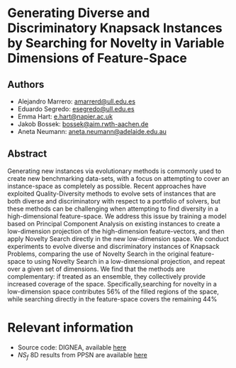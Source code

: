 # Generating Diverse and Discriminatory Knapsack Instances by Searching for Novelty in Variable Dimensions of Feature-Space

## Authors

* Alejandro Marrero: amarrerd@ull.edu.es
* Eduardo Segredo: esegredo@ull.edu.es
* Emma Hart: e.hart@napier.ac.uk
* Jakob Bossek: bossek@aim.rwth-aachen.de
* Aneta Neumann: aneta.neumann@adelaide.edu.au

## Abstract

Generating new instances via evolutionary methods is commonly used to create new benchmarking data-sets, with a focus on attempting to cover an instance-space as completely as possible. Recent approaches have exploited Quality-Diversity methods to evolve sets of instances that are both diverse and discriminatory with respect to a portfolio of solvers, but these methods can be challenging when attempting to find diversity in a high-dimensional feature-space. We address this issue by training a model based on Principal Component Analysis on existing instances to create a low-dimension projection of the high-dimension feature-vectors, and then apply Novelty Search directly in the new low-dimension space. We conduct experiments to evolve diverse and discriminatory instances of Knapsack Problems, comparing the use of Novelty Search in the original feature-space to using Novelty Search in a low-dimensional projection, and repeat over a given set of dimensions. We find that the methods are complementary: if treated as an ensemble, they collectively provide increased coverage of the space. Specifically,searching for novelty in a low-dimension space contributes 56% of the filled regions of the space, while searching directly in the feature-space covers the remaining 44%



# Relevant information

- Source code: DIGNEA, available [here](https://github.com/DIGNEA/dignea.git)
- $NS_f$ 8D results from PPSN are available [here](https://github.com/PAL-ULL/ns_kp_generation)